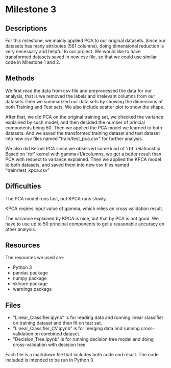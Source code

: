 Milestone 3
===========


Descriptions
-------
For this milestone, we mainly applied PCA to our original datasets. Since our datasets has many attributes (561 columns), doing dimensional reduction is very necessary and helpful to our project. We would like to have transformed datasets saved in new csv file, so that we could use similar code in Milestone 1 and 2. 


Methods
-------
We first read the data from csv file and preprocessed the data for our analysis, that is we removed the labels and irrelevant columns from our datasets.Then we summarized our data sets by showing the dimensions of both Training and Test sets. We also include scatter plot to show the shape.

After that, we did PCA on the original training set, we checked the variance explained by such model, and then decided the number of princial components being 50. Then we applied the PCA model we learned to both datasets. And we saved the transformed training dataset and test dataset into new csv files named "train/test_pca.csv" for further analysis.

We also did Kernel PCA since we observed some kind of 'rbf' relationship. Based on 'rbf' kernel with gamma=1/#columns, we get a better result than PCA with respect to variance explained. Then we applied the KPCA model to both datasets, and saved them into new csv files named "train/test_kpca.csv" 


Difficulties
-------
The PCA model runs fast, but KPCA runs slowly.

KPCA reqires input value of gamma, which relies on cross validation result.

The variance explained by KPCA is nice, but that by PCA is not good. We have to use up to 50 principal components to get a reasonable accuracy on other analysis.


Resources
-------
The resources we used are: 
* Python 3 
* pandas package 
* numpy package 
* sklearn package 
* warnings package 


Files
-------
* "Linear_Classifier.ipynb" is for reading data and running linear classifier on training dataset and then fit on test set.
* "Linear_Classifier_CV.ipynb" is for merging data and running cross-validation on combined dataset.
* "Decision_Tree.ipynb" is for running decision tree model and doing cross-validation with decision tree.


Each file is a markdown file that includes both code and result. The code included is intended to be run in Python 3
